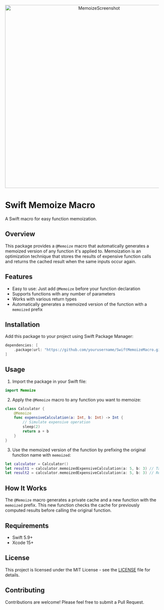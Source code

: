 <p align="center">
<img src="https://github.com/tornikegomareli/MemoizeMacro/assets/24585160/4ac49599-85d7-4457-aa7c-c912730b2d64" width="600" alt="MemoizeScreenshot">
</p>

# Swift Memoize Macro

A Swift macro for easy function memoization.

## Overview

This package provides a `@Memoize` macro that automatically generates a memoized version of any function it's applied to. Memoization is an optimization technique that stores the results of expensive function calls and returns the cached result when the same inputs occur again.

## Features

- Easy to use: Just add `@Memoize` before your function declaration
- Supports functions with any number of parameters
- Works with various return types
- Automatically generates a memoized version of the function with a `memoized` prefix

## Installation

Add this package to your project using Swift Package Manager:

```swift
dependencies: [
    .package(url: "https://github.com/yourusername/SwiftMemoizeMacro.git", from: "1.0.0")
]
```

## Usage

1. Import the package in your Swift file:

```swift
import Memoize
```

2. Apply the `@Memoize` macro to any function you want to memoize:

```swift
class Calculator {
    @Memoize
    func expensiveCalculation(a: Int, b: Int) -> Int {
        // Simulate expensive operation
        sleep(2)
        return a + b
    }
}
```

3. Use the memoized version of the function by prefixing the original function name with `memoized`:

```swift
let calculator = Calculator()
let result1 = calculator.memoizedExpensiveCalculation(a: 5, b: 3) // Takes 2 seconds
let result2 = calculator.memoizedExpensiveCalculation(a: 5, b: 3) // Returns immediately
```

## How It Works

The `@Memoize` macro generates a private cache and a new function with the `memoized` prefix. This new function checks the cache for previously computed results before calling the original function.

## Requirements

- Swift 5.9+
- Xcode 15+

## License
This project is licensed under the MIT License - see the [LICENSE](LICENSE) file for details.

## Contributing
Contributions are welcome! Please feel free to submit a Pull Request.
